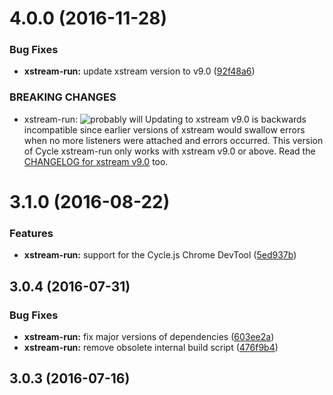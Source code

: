 <a name="4.0.0"></a>
# 4.0.0 (2016-11-28)


### Bug Fixes

* **xstream-run:** update xstream version to v9.0 ([92f48a6](https://github.com/cyclejs/cyclejs/tree/master/packages/xstream-run/commit/92f48a6))


### BREAKING CHANGES

* xstream-run: ![probably will](https://img.shields.io/badge/will%20it%20affect%20me%3F-probably%20will-orange.svg)
Updating to xstream v9.0 is backwards incompatible since earlier
versions of xstream would swallow errors when no more listeners
were attached and errors occurred. This version of Cycle
xstream-run only works with xstream v9.0 or above. Read the
[CHANGELOG for xstream
v9.0](https://github.com/staltz/xstream/blob/master/CHANGELOG.md#900-2016-11-28)
too.



<a name="3.1.0"></a>
# 3.1.0 (2016-08-22)


### Features

* **xstream-run:** support for the Cycle.js Chrome DevTool ([5ed937b](https://github.com/cyclejs/cyclejs/tree/master/packages/xstream-run/commit/5ed937b))



<a name="3.0.4"></a>
## 3.0.4 (2016-07-31)


### Bug Fixes

* **xstream-run:** fix major versions of dependencies ([603ee2a](https://github.com/cyclejs/cyclejs/tree/master/packages/xstream-run/commit/603ee2a))
* **xstream-run:** remove obsolete internal build script ([476f9b4](https://github.com/cyclejs/cyclejs/tree/master/packages/xstream-run/commit/476f9b4))



<a name="3.0.3"></a>
## 3.0.3 (2016-07-16)




